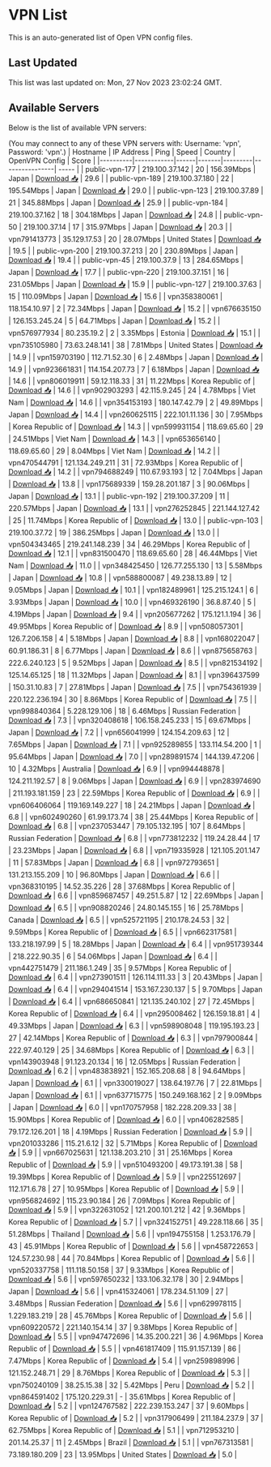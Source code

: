 # VPN List

This is an auto-generated list of Open VPN config files.

## Last Updated

This list was last updated on: Mon, 27 Nov 2023 23:02:24 GMT.

## Available Servers

Below is the list of available VPN servers:

(You may connect to any of these VPN servers with: Username: 'vpn', Password: 'vpn'.)
| Hostname | IP Address | Ping | Speed | Country | OpenVPN Config | Score |
|----------|------------|------|-------|---------|----------------| ----- |
| public-vpn-177 | 219.100.37.142 | 20 | 156.39Mbps | Japan | [Download 📥](./configs/server_0_JP.ovpn) | 29.6 |
| public-vpn-189 | 219.100.37.180 | 22 | 195.54Mbps | Japan | [Download 📥](./configs/server_1_JP.ovpn) | 29.0 |
| public-vpn-123 | 219.100.37.89 | 21 | 345.88Mbps | Japan | [Download 📥](./configs/server_2_JP.ovpn) | 25.9 |
| public-vpn-184 | 219.100.37.162 | 18 | 304.18Mbps | Japan | [Download 📥](./configs/server_3_JP.ovpn) | 24.8 |
| public-vpn-50 | 219.100.37.14 | 17 | 315.97Mbps | Japan | [Download 📥](./configs/server_4_JP.ovpn) | 20.3 |
| vpn791413773 | 35.129.17.53 | 20 | 28.07Mbps | United States | [Download 📥](./configs/server_5_US.ovpn) | 19.5 |
| public-vpn-200 | 219.100.37.213 | 20 | 230.89Mbps | Japan | [Download 📥](./configs/server_6_JP.ovpn) | 19.4 |
| public-vpn-45 | 219.100.37.9 | 13 | 284.65Mbps | Japan | [Download 📥](./configs/server_7_JP.ovpn) | 17.7 |
| public-vpn-220 | 219.100.37.151 | 16 | 231.05Mbps | Japan | [Download 📥](./configs/server_8_JP.ovpn) | 15.9 |
| public-vpn-127 | 219.100.37.63 | 15 | 110.09Mbps | Japan | [Download 📥](./configs/server_9_JP.ovpn) | 15.6 |
| vpn358380061 | 118.154.10.97 | 2 | 72.34Mbps | Japan | [Download 📥](./configs/server_10_JP.ovpn) | 15.2 |
| vpn676635150 | 126.153.245.24 | 5 | 64.71Mbps | Japan | [Download 📥](./configs/server_11_JP.ovpn) | 15.2 |
| vpn576977934 | 80.235.19.2 | 2 | 3.35Mbps | Estonia | [Download 📥](./configs/server_12_EE.ovpn) | 15.1 |
| vpn735105980 | 73.63.248.141 | 38 | 7.81Mbps | United States | [Download 📥](./configs/server_13_US.ovpn) | 14.9 |
| vpn159703190 | 112.71.52.30 | 6 | 2.48Mbps | Japan | [Download 📥](./configs/server_14_JP.ovpn) | 14.9 |
| vpn923661831 | 114.154.207.73 | 7 | 6.18Mbps | Japan | [Download 📥](./configs/server_15_JP.ovpn) | 14.6 |
| vpn806019911 | 59.12.118.33 | 31 | 11.22Mbps | Korea Republic of | [Download 📥](./configs/server_16_KR.ovpn) | 14.6 |
| vpn902903293 | 42.115.9.245 | 24 | 4.78Mbps | Viet Nam | [Download 📥](./configs/server_17_VN.ovpn) | 14.6 |
| vpn354153193 | 180.147.42.79 | 2 | 49.89Mbps | Japan | [Download 📥](./configs/server_18_JP.ovpn) | 14.4 |
| vpn260625115 | 222.101.11.136 | 30 | 7.95Mbps | Korea Republic of | [Download 📥](./configs/server_19_KR.ovpn) | 14.3 |
| vpn599931154 | 118.69.65.60 | 29 | 24.51Mbps | Viet Nam | [Download 📥](./configs/server_20_VN.ovpn) | 14.3 |
| vpn653656140 | 118.69.65.60 | 29 | 8.04Mbps | Viet Nam | [Download 📥](./configs/server_21_VN.ovpn) | 14.2 |
| vpn470544791 | 121.134.249.211 | 31 | 72.93Mbps | Korea Republic of | [Download 📥](./configs/server_22_KR.ovpn) | 14.2 |
| vpn794688249 | 110.67.93.193 | 12 | 7.04Mbps | Japan | [Download 📥](./configs/server_23_JP.ovpn) | 13.8 |
| vpn175689339 | 159.28.201.187 | 3 | 90.06Mbps | Japan | [Download 📥](./configs/server_24_JP.ovpn) | 13.1 |
| public-vpn-192 | 219.100.37.209 | 11 | 220.57Mbps | Japan | [Download 📥](./configs/server_25_JP.ovpn) | 13.1 |
| vpn276252845 | 221.144.127.42 | 25 | 11.74Mbps | Korea Republic of | [Download 📥](./configs/server_26_KR.ovpn) | 13.0 |
| public-vpn-103 | 219.100.37.72 | 19 | 386.25Mbps | Japan | [Download 📥](./configs/server_27_JP.ovpn) | 13.0 |
| vpn504343465 | 219.241.148.239 | 34 | 46.29Mbps | Korea Republic of | [Download 📥](./configs/server_28_KR.ovpn) | 12.1 |
| vpn831500470 | 118.69.65.60 | 28 | 46.44Mbps | Viet Nam | [Download 📥](./configs/server_29_VN.ovpn) | 11.0 |
| vpn348425450 | 126.77.255.130 | 13 | 5.58Mbps | Japan | [Download 📥](./configs/server_30_JP.ovpn) | 10.8 |
| vpn588800087 | 49.238.13.89 | 12 | 9.05Mbps | Japan | [Download 📥](./configs/server_31_JP.ovpn) | 10.1 |
| vpn182489961 | 125.215.124.1 | 6 | 3.93Mbps | Japan | [Download 📥](./configs/server_32_JP.ovpn) | 10.0 |
| vpn469326190 | 36.8.87.40 | 5 | 4.19Mbps | Japan | [Download 📥](./configs/server_33_JP.ovpn) | 9.4 |
| vpn205677262 | 175.121.1.194 | 36 | 49.95Mbps | Korea Republic of | [Download 📥](./configs/server_34_KR.ovpn) | 8.9 |
| vpn508057301 | 126.7.206.158 | 4 | 5.18Mbps | Japan | [Download 📥](./configs/server_35_JP.ovpn) | 8.8 |
| vpn168022047 | 60.91.186.31 | 8 | 6.77Mbps | Japan | [Download 📥](./configs/server_36_JP.ovpn) | 8.6 |
| vpn875658763 | 222.6.240.123 | 5 | 9.52Mbps | Japan | [Download 📥](./configs/server_37_JP.ovpn) | 8.5 |
| vpn821534192 | 125.14.65.125 | 18 | 11.32Mbps | Japan | [Download 📥](./configs/server_38_JP.ovpn) | 8.1 |
| vpn396437599 | 150.31.10.83 | 7 | 27.81Mbps | Japan | [Download 📥](./configs/server_39_JP.ovpn) | 7.5 |
| vpn754361939 | 220.122.236.194 | 30 | 8.86Mbps | Korea Republic of | [Download 📥](./configs/server_40_KR.ovpn) | 7.5 |
| vpn998840364 | 5.228.129.106 | 18 | 6.46Mbps | Russian Federation | [Download 📥](./configs/server_41_RU.ovpn) | 7.3 |
| vpn320408618 | 106.158.245.233 | 15 | 69.67Mbps | Japan | [Download 📥](./configs/server_42_JP.ovpn) | 7.2 |
| vpn656041999 | 124.154.209.63 | 12 | 7.65Mbps | Japan | [Download 📥](./configs/server_43_JP.ovpn) | 7.1 |
| vpn925289855 | 133.114.54.200 | 1 | 95.64Mbps | Japan | [Download 📥](./configs/server_44_JP.ovpn) | 7.0 |
| vpn289891574 | 144.139.47.206 | 10 | 4.32Mbps | Australia | [Download 📥](./configs/server_45_AU.ovpn) | 6.9 |
| vpn994448878 | 124.211.192.57 | 8 | 9.06Mbps | Japan | [Download 📥](./configs/server_46_JP.ovpn) | 6.9 |
| vpn283974690 | 211.193.181.159 | 23 | 22.59Mbps | Korea Republic of | [Download 📥](./configs/server_47_KR.ovpn) | 6.9 |
| vpn606406064 | 119.169.149.227 | 18 | 24.21Mbps | Japan | [Download 📥](./configs/server_48_JP.ovpn) | 6.8 |
| vpn602490260 | 61.99.173.74 | 38 | 25.44Mbps | Korea Republic of | [Download 📥](./configs/server_49_KR.ovpn) | 6.8 |
| vpn237053447 | 79.105.132.195 | 107 | 8.64Mbps | Russian Federation | [Download 📥](./configs/server_50_RU.ovpn) | 6.8 |
| vpn773812232 | 119.24.28.44 | 17 | 23.23Mbps | Japan | [Download 📥](./configs/server_51_JP.ovpn) | 6.8 |
| vpn719335928 | 121.105.201.147 | 11 | 57.83Mbps | Japan | [Download 📥](./configs/server_52_JP.ovpn) | 6.8 |
| vpn972793651 | 131.213.155.209 | 10 | 96.80Mbps | Japan | [Download 📥](./configs/server_53_JP.ovpn) | 6.6 |
| vpn368310195 | 14.52.35.226 | 28 | 37.68Mbps | Korea Republic of | [Download 📥](./configs/server_54_KR.ovpn) | 6.6 |
| vpn859687457 | 49.251.5.87 | 12 | 22.69Mbps | Japan | [Download 📥](./configs/server_55_JP.ovpn) | 6.5 |
| vpn908820246 | 24.80.145.155 | 16 | 25.78Mbps | Canada | [Download 📥](./configs/server_56_CA.ovpn) | 6.5 |
| vpn525721195 | 210.178.24.53 | 32 | 9.59Mbps | Korea Republic of | [Download 📥](./configs/server_57_KR.ovpn) | 6.5 |
| vpn662317581 | 133.218.197.99 | 5 | 18.28Mbps | Japan | [Download 📥](./configs/server_58_JP.ovpn) | 6.4 |
| vpn951739344 | 218.222.90.35 | 6 | 54.06Mbps | Japan | [Download 📥](./configs/server_59_JP.ovpn) | 6.4 |
| vpn442751479 | 211.186.1.249 | 35 | 9.57Mbps | Korea Republic of | [Download 📥](./configs/server_60_KR.ovpn) | 6.4 |
| vpn273901511 | 126.114.111.33 | 3 | 20.43Mbps | Japan | [Download 📥](./configs/server_61_JP.ovpn) | 6.4 |
| vpn294041514 | 153.167.230.137 | 5 | 9.70Mbps | Japan | [Download 📥](./configs/server_62_JP.ovpn) | 6.4 |
| vpn686650841 | 121.135.240.102 | 27 | 72.45Mbps | Korea Republic of | [Download 📥](./configs/server_63_KR.ovpn) | 6.4 |
| vpn295008462 | 126.159.18.81 | 4 | 49.33Mbps | Japan | [Download 📥](./configs/server_64_JP.ovpn) | 6.3 |
| vpn598908048 | 119.195.193.23 | 27 | 42.14Mbps | Korea Republic of | [Download 📥](./configs/server_65_KR.ovpn) | 6.3 |
| vpn797900844 | 222.97.40.129 | 25 | 34.68Mbps | Korea Republic of | [Download 📥](./configs/server_66_KR.ovpn) | 6.3 |
| vpn143903948 | 91.123.20.134 | 16 | 12.05Mbps | Russian Federation | [Download 📥](./configs/server_67_RU.ovpn) | 6.2 |
| vpn483838921 | 152.165.208.68 | 8 | 94.64Mbps | Japan | [Download 📥](./configs/server_68_JP.ovpn) | 6.1 |
| vpn330019027 | 138.64.197.76 | 7 | 22.81Mbps | Japan | [Download 📥](./configs/server_69_JP.ovpn) | 6.1 |
| vpn637715775 | 150.249.168.162 | 2 | 9.09Mbps | Japan | [Download 📥](./configs/server_70_JP.ovpn) | 6.0 |
| vpn170757958 | 182.228.209.33 | 38 | 15.90Mbps | Korea Republic of | [Download 📥](./configs/server_71_KR.ovpn) | 6.0 |
| vpn406282585 | 79.172.126.201 | 18 | 4.19Mbps | Russian Federation | [Download 📥](./configs/server_72_RU.ovpn) | 5.9 |
| vpn201033286 | 115.21.6.12 | 32 | 5.71Mbps | Korea Republic of | [Download 📥](./configs/server_73_KR.ovpn) | 5.9 |
| vpn667025631 | 121.138.203.210 | 31 | 25.16Mbps | Korea Republic of | [Download 📥](./configs/server_74_KR.ovpn) | 5.9 |
| vpn510493200 | 49.173.191.38 | 58 | 19.39Mbps | Korea Republic of | [Download 📥](./configs/server_75_KR.ovpn) | 5.9 |
| vpn225512697 | 112.171.6.78 | 27 | 10.95Mbps | Korea Republic of | [Download 📥](./configs/server_76_KR.ovpn) | 5.9 |
| vpn956824692 | 115.23.90.184 | 26 | 7.09Mbps | Korea Republic of | [Download 📥](./configs/server_77_KR.ovpn) | 5.9 |
| vpn322631052 | 121.200.101.212 | 42 | 9.36Mbps | Korea Republic of | [Download 📥](./configs/server_78_KR.ovpn) | 5.7 |
| vpn324152751 | 49.228.118.66 | 35 | 51.28Mbps | Thailand | [Download 📥](./configs/server_79_TH.ovpn) | 5.6 |
| vpn194755158 | 1.253.176.79 | 43 | 45.91Mbps | Korea Republic of | [Download 📥](./configs/server_80_KR.ovpn) | 5.6 |
| vpn458722653 | 124.57.230.98 | 44 | 70.84Mbps | Korea Republic of | [Download 📥](./configs/server_81_KR.ovpn) | 5.6 |
| vpn520337758 | 111.118.50.158 | 37 | 9.33Mbps | Korea Republic of | [Download 📥](./configs/server_82_KR.ovpn) | 5.6 |
| vpn597650232 | 133.106.32.178 | 30 | 2.94Mbps | Japan | [Download 📥](./configs/server_83_JP.ovpn) | 5.6 |
| vpn415324061 | 178.234.51.109 | 27 | 3.48Mbps | Russian Federation | [Download 📥](./configs/server_84_RU.ovpn) | 5.6 |
| vpn629978115 | 1.229.183.219 | 28 | 45.76Mbps | Korea Republic of | [Download 📥](./configs/server_85_KR.ovpn) | 5.6 |
| vpn609220572 | 221.140.154.14 | 37 | 9.38Mbps | Korea Republic of | [Download 📥](./configs/server_86_KR.ovpn) | 5.5 |
| vpn947472696 | 14.35.200.221 | 36 | 4.96Mbps | Korea Republic of | [Download 📥](./configs/server_87_KR.ovpn) | 5.5 |
| vpn461817409 | 115.91.157.139 | 86 | 7.47Mbps | Korea Republic of | [Download 📥](./configs/server_88_KR.ovpn) | 5.4 |
| vpn259898996 | 121.152.248.71 | 29 | 8.76Mbps | Korea Republic of | [Download 📥](./configs/server_89_KR.ovpn) | 5.3 |
| vpn750240109 | 38.25.15.38 | 32 | 5.42Mbps | Peru | [Download 📥](./configs/server_90_PE.ovpn) | 5.2 |
| vpn864591402 | 175.120.229.31 | - | 35.61Mbps | Korea Republic of | [Download 📥](./configs/server_91_KR.ovpn) | 5.2 |
| vpn124767582 | 222.239.153.247 | 37 | 9.60Mbps | Korea Republic of | [Download 📥](./configs/server_92_KR.ovpn) | 5.2 |
| vpn317906499 | 211.184.237.9 | 37 | 62.75Mbps | Korea Republic of | [Download 📥](./configs/server_93_KR.ovpn) | 5.1 |
| vpn712953210 | 201.14.25.37 | 11 | 2.45Mbps | Brazil | [Download 📥](./configs/server_94_BR.ovpn) | 5.1 |
| vpn767313581 | 73.189.180.209 | 23 | 13.95Mbps | United States | [Download 📥](./configs/server_95_US.ovpn) | 5.0 |
